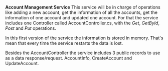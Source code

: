 **Account Management Service**
This service will be in charge of operations like adding a new account, get the information of all the accounts, get the information of one account and updated one account. For that the service includes one Controller called AccountController.cs, with the *Get*, *GetById*, *Post* and *Put* operations.

In this first version of the service the information is stored in memory. That's mean that every time the service restarts the data is lost.

Besides the AccountController the service includes 3 public records to use as a data response/request. AccountInfo, CreateAccount and UpdateAccount.
